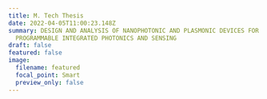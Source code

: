 ```yaml
---
title: M. Tech Thesis
date: 2022-04-05T11:00:23.148Z
summary: DESIGN AND ANALYSIS OF NANOPHOTONIC AND PLASMONIC DEVICES FOR
  PROGRAMMABLE INTEGRATED PHOTONICS AND SENSING
draft: false
featured: false
image:
  filename: featured
  focal_point: Smart
  preview_only: false
---
```

